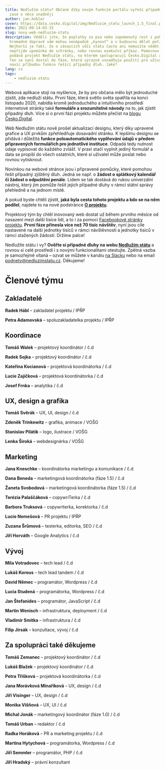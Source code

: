 ```yaml
---
title: Nedlužím státu? Občané díky novým funkcím portálu vyřeší případné dluhy
  zase o něco snadněji
author: jan.hobler
cover: https://data.cesko.digital/img/Nedluzim_statu_launch_1.5_final.png
date: 2021-09-14-03-33
slug: novy-web-nedluzim-statu
description: Věděli jste, že poplatky za psa nebo zapomenutý rest z pokuty v
  hromadné dopravě vám mohou nenápadně „kynout” a v budoucnu dělat potíže?
  Nejhorší je fakt, že o závazcích vůči státu často ani nemusíte vědět, dokud
  nepřijde upomínka do schránky, nebo rovnou exekuční příkaz. Pomocnou ruku
  podává projekt Nedlužím státu, na kterém spolupracují Česko.Digital a IPŘP.
  Ten se nyní dostal do fáze, která výrazně usnadňuje použití pro uživatele a
  navíc přibudou funkce řešící případný dluh. Jaké?
lang: cs
tags:
    - nedluzim-statu
---
```

Webová aplikace stojí na myšlence, že by pro občana mělo být jednoduché zjistit, zda nedluží státu. První fáze, která světlo světa spatřila na konci listopadu 2020, nabídla kromě jednoduchého a intuitivního prostředí internetové stránky také **formuláře a srozumitelné návody** na to, jak zjistit případný dluh. Více si o první fázi projektu můžete přečíst na [blogu Česko.Digital](https://blog.cesko.digital/2020/11/nedluzim-statu).

Web Nedlužím státu nově prošel aktualizací designu, který díky upravené grafice a UX prvkům zpřehledňuje dosavadní stránku. K lepšímu designu se přidává i důležitá **funkce poloautomatického vyplňování údajů v předem připravených formulářích pro jednotlivé instituce**. Odpadá tedy nutnost údaje vypisovat do každého zvlášť. V praxi stačí vyplnit jediný formulář a data se propíší do všech ostatních, které si uživatel může poslat nebo rovnou vytisknout.

Novinkou na webové stránce jsou i připravené pomůcky, které pomohou řešit případný zjištěný dluh. Jedná se např. o **žádost o splátkový kalendář či žádost o odpuštění penále**. Lidem se tak dostává do rukou univerzální nástroj, který jim pomůže řešit jejich případné dluhy v rámci státní správy přehledně a na jednom místě.

A pokud byste chtěli zjistit, **jaká byla cesta tohoto projektu a kdo se na něm podílel**, najdete to na nové podstránce **[O projektu](https://nedluzimstatu.cz/o-projektu/)**.

Projektový tým by chtěl inovovaný web dostat už během prvního měsíce od nasazení mezi další tisíce lidí, a to i za pomoci [Facebookové stránky projektu](https://www.facebook.com/nedluzimstatu). **První fáze přinesla více než 70 tisíc návštěv**, nyní jsou cíle nastavené na další jednotky tisíců v rámci návštěvnosti a jednotky tisíců v rámci stažených žádostí. Držíme palce!

Nedlužíte státu i vy? **Ověřte si případné dluhy na webu [Nedlužím státu](https://nedluzimstatu.cz/)** a rovnou si celé prostředí i s novými funkcionalitami otestujte. Zpětná vazba je samozřejmě vítaná – ozvat se můžete v kanálu [na Slacku](https://cesko-digital.slack.com/archives/CHTQQN5AL) nebo na email [podnety@nedluzimstatu.cz](<>). Děkujeme!

# Členové týmu

## Zakladatelé

**Radek Hábl** – zakladatel projektu / IPŘP

**Petra Adamovská** – spoluzakladatelka projektu / IPŘP

## Koordinace

**Tomáš Walek** – projektový koordinátor / č.d

**Radek Sojka** – projektový koordinátor / č.d

**Kateřina Kocianová** – projektová koordinátorka / č.d

**Lucie Zajíčková** – projektová koordinátorka / č.d

**Josef Frnka** – analytika / č.d

## UX, design a grafika

**Tomáš Svěrák** – UX, UI, design / č.d

**Zdeněk Trinkewitz** – grafika, animace / VOŠG

**Stanislav Pilátik** – logo, ilustrace / VOŠG

**Lenka Široká** – webdesignérka / VOŠG

## Marketing

**Jana Kneschke** – koordinátorka marketingu a komunikace / č.d

**Dana Beneda** – marketingová koordinátorka (fáze 1.5) / č.d

**Žaneta Svobodová** – marketingová koordinátorka (fáze 1.5) / č.d

**Terézia Palaščáková** – copywriTerka / č.d

**Barbora Truksová** – copywriterka, korektorka / č.d

**Lucie Nemešová** – PR projektu / IPŘP

**Zuzana Šrůmová** – testerka, editorka, SEO / č.d

**Jiří Horváth** – Google Analytics / č.d

## Vývoj

**Míla Votradovec** – tech lead / č.d

**Lukáš Korous** – tech lead tandem / č.d

**David Němec** – programátor, Wordpress / č.d

**Lucia Studená** – programátorka, Wordpress / č.d

**Jan Štefanides** – programátor, JavaScript / č.d

**Martin Wenisch** – infrastruktura, deployment / č.d

**Vladimír Smitka** – infrastruktura / č.d

**Filip Jirsák** – konzultace, vývoj / č.d



## Za spolupráci také děkujeme

**Tomáš Zemanec** – projektový koordinátor / č.d

**Lukáš Blažek** – projektový koordinátor / č.d

**Petra Tříšková** – projektová koordinátorka / č.d

**Jana Morávková Minaříková** – UX, design / č.d

**Jiří Visinger** – UX, design / č.d

**Monika Višňová** – UX, UI / č.d

**Michal Jonák** – marketingový koordinátor (fáze 1.0) / č.d

**Tomáš Urban** – redaktor / č.d

**Radka Horáková** – PR a marketing projektu / č.d

**Martina Hytychová** – programátorka, Wordpress / č.d

**Jiří Semmler** – programátor, PHP / č.d

**Jiří Hradský** – právní konzultant

